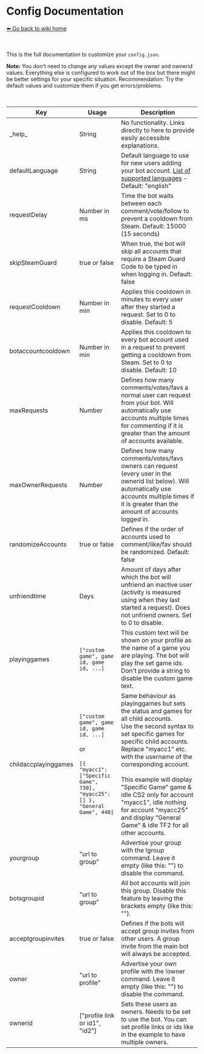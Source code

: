 # Config Documentation
[⬅️ Go back to wiki home](./#readme)

&nbsp;

This is the full documentation to customize your `config.json`.  
  
**Note:** You don't need to change any values except the owner and ownerid values. Everything else is configured to work out of the box but there might be better settings for your specific situation. Recommendation: Try the default values and customize them if you get errors/problems.  

&nbsp; 
  
| Key           | Usage            | Description  |
| ------------- | ---------------- | ------------ |
| \_help\_ | String | No functionality. Links directly to here to provide easily accessible explanations. |
| defaultLanguage | String | Default language to use for new users adding your bot account. [List of supported languages](/src/data/lang/) - Default: "english" |
| requestDelay  | Number in ms | Time the bot waits between each comment/vote/follow to prevent a cooldown from Steam. Default: 15000 (15 seconds) |
| skipSteamGuard | true or false | When true, the bot will skip all accounts that require a Steam Guard Code to be typed in when logging in. Default: false |
| requestCooldown | Number in min | Applies this cooldown in minutes to every user after they started a request. Set to 0 to disable. Default: 5 |
| botaccountcooldown | Number in min | Applies this cooldown to every bot account used in a request to prevent getting a cooldown from Steam. Set to 0 to disable. Default: 10 |
| maxRequests | Number | Defines how many comments/votes/favs a normal user can request from your bot. Will automatically use accounts multiple times for commenting if it is greater than the amount of accounts available. |
| maxOwnerRequests | Number | Defines how many comments/votes/favs owners can request (every user in the ownerid list below). Will automatically use accounts multiple times if it is greater than the amount of accounts logged in. |
| randomizeAccounts | true or false | Defines if the order of accounts used to comment/like/fav should be randomized. Default: false |
| unfriendtime | Days | Amount of days after which the bot will unfriend an inactive user (activity is measured using when they last started a request). Does not unfriend owners. Set to 0 to disable. |
| playinggames | `["custom game", game id, game id, ...]` | This custom text will be shown on your profile as the name of a game you are playing. The bot will play the set game ids. Don't provide a string to disable the custom game text. |
| childaccplayinggames | `["custom game", game id, game id, ...]` <br><br> or <br><br> `[{ "myacc1": ["Specific Game", 730], "myacc25": [] }, "General Game", 440]` | Same behaviour as playinggames but sets the status and games for all child accounts.<br>Use the second syntax to set specific games for specific child accounts.<br>Replace "myacc1" etc. with the username of the corresponding account.<br><br>This example will display "Specific Game" game & idle CS2 only for account "myacc1", idle nothing for account "myacc25" and display "General Game" & idle TF2 for all other accounts. |
| yourgroup | "url to group" | Advertise your group with the !group command. Leave it empty (like this: "") to disable the command. |
| botsgroupid | "url to group" | All bot accounts will join this group. Disable this feature by leaving the brackets empty (like this: ""). |
| acceptgroupinvites | true or false | Defines if the bots will accept group invites from other users. A group invite from the main bot will always be accepted. |
| owner | "url to profile" | Advertise your own profile with the !owner command. Leave it empty (like this: "") to disable the command. |
| ownerid | ["profile link or id1", "id2"] | Sets these users as owners. Needs to be set to use the bot. You can set profile links or ids like in the example to have multiple owners. |
